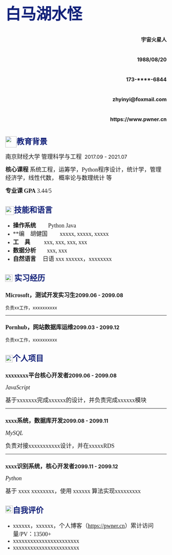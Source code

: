 <h1>
  <span><font face="华文中宋" size=7 color=#13227a>白马湖水怪</font></span>
  <ul>
    <p align="right"><img src="../assets/home.svg" width="12px"> <font size=3>宇宙火星人</font></p>
    <p align="right"><img src="../assets/rili.svg" width="12px"> &nbsp;<font size=3>1988/08/20</font></p>
    <p align="right"><img src="../assets/phone-solid.svg" width="12px"> &nbsp;<font size=3>173-****-6844</font></p>
    <p align="right"><img src="../assets/envelope-solid.svg" width="12px">  &nbsp;<font size=3>zhyinyi@foxmail.com</font></p>
    <p align="right"><img src="../assets/website.svg" width="12px">&nbsp;<font size=3>https://www.pwner.cn</font></p>
  </ul>
   <ul>
    </ul>
</h1>







## <img src="../assets/graduation-cap-solid.svg" width="35px" style="position:relative; top:10px;"><font face="华文中宋" size=5 color=#13227a>教育背景</font>

<font face="宋体" size=4> 南京财经大学 管理科学与工程  </font><span class="right"><font size=3>2017.09 - 2021.07</font></span>

<font face="宋体" size=4>**核心课程**</font><font face="宋体" size=4> 系统工程，运筹学，Python程序设计，统计学，管理经济学，线性代数， 概率论与数理统计 等</font>

<font face="宋体" size=4>**专业课**</font> <font face="Times New Roman" size=4>**GPA**&nbsp;3.44/5</font>

## <img src="../assets/banshou.svg" width="27px" style="position:relative; top:7px;"><font face="华文中宋" size=5 color=#13227a>技能和语言</font>

- <font face="华文中宋" size=4>**操作系统**</font>       &nbsp;&nbsp;&nbsp;&nbsp;<font face="Times New Roman" size=4>&nbsp;&nbsp;&nbsp;&nbsp;Python Java</font>
- <font face="黑体" size=4>**编&nbsp;&nbsp;&nbsp; 胡健国 </font>       &nbsp;&nbsp;&nbsp;&nbsp;<font face="Times New Roman" size=4>&nbsp;&nbsp;&nbsp;&nbsp;xxxxx, xxxxx, xxxxx</font>
- <font face="黑体" size=4>**工&nbsp;&nbsp;&nbsp; 具** </font>      &nbsp;&nbsp;&nbsp;&nbsp;<font face="Times New Roman" size=4> &nbsp;&nbsp;&nbsp;&nbsp;xxx, xxx, xxx, xxx</font>
- <font face="黑体" size=4>**数据分析** </font>       &nbsp;&nbsp;&nbsp;<font face="Times New Roman" size=4>&nbsp;&nbsp;&nbsp;&nbsp;xxx, xxx</font>
- <font face="黑体" size=4>**自然语言**      </font>       &nbsp;&nbsp;&nbsp;<font face="宋体" size=4>&nbsp;日语<font face="Times New Roman" size=4> xxx</font> xxxxxx，xxxxxxxx</font>

## <img src="../assets/briefcase-solid.svg" width="23px" style="position:relative; top:3px;right:1px">&nbsp;<font face="华文中宋" size=5 color=#13227a>实习经历</font>

### <font face="黑体" size=4>Microsoft，</font><font face="华文宋体" size=4 >测试开发实习生</font></font><span class="right"><font size=3>2099.06 - 2099.08</font></span>

负责xx工作，xxxxxxxxxx

---

### <font face="黑体" size=4>Pornhub，</font><font face="华文宋体" size=4 >网站数据库运维</font><span class="right"><font size=3>2099.03 - 2099.12</font></span><br>

负责xx工作，xxxxxxxxxx


## <img src="../assets/code.svg" width="23px" style="position:relative; top:4px;"><font face="华文中宋" size=5 color=#13227a>个人项目</font>

### <font face="黑体" size=4>xxxxxxxx平台</font><font face="华文宋体" size=4 >核心开发者</font><span class="right"><font size=3>2099.06 - 2099.08</font></span>

<font face="Times New Roman" size=4>*JavaScript*</font>

<font face="宋体" size=4>基于xxxxxxx完成xxxxxx的设计，并负责完成xxxxxx模块</font>

---

### <font face="黑体" size=4>xxxx系统，</font><font face="华文宋体" size=4 >数据库开发</font><span class="right"><font size=3>2099.08 - 2099.11</font></span>

<font face="Times New Roman" size=4>*MySQL*</font>

<font face="宋体" size=4>负责对接xxxxxxxxxxx设计，并在xxxxx<font face="Times New Roman" size=4>RDS</font> </font>

---

### <font face="黑体" size=4>xxxx识别系统，</font><font face="华文宋体" size=4 >核心开发者</font><span class="right"><font size=3>2099.11 - 2099.12</font></span>

<font face="Times New Roman" size=4>*Python*</font>

<font face="宋体" size=4>基于 <font face="Times New Roman" size=4>xxxx</font> xxxxxxxx，使用 <font face="Times New Roman" size=4>xxxxxx</font> 算法实现xxxxxxxxx</font>


## <img src="../assets/man.svg" width="23px"><font face="华文中宋" size=5 color=#13227a>自我评价</font>

- <font face="宋体" size=4>xxxxxx，xxxxxx，个人博客（<font face="Times New Roman" size=4>https://pwner.cn</font>）累计访问量/<font face="Times New Roman" size=4>PV：13500+</font></font>
- <font face="宋体" size=4>xxxxxxxxxxxxxxxxxxxxxxx</font>
- <font face="宋体" size=4>xxxxxxxxxxxxxxxxxxxxxxx</font>
